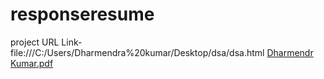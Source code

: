 # responseresume
project URL Link- file:///C:/Users/Dharmendra%20kumar/Desktop/dsa/dsa.html
[Dharmendr Kumar.pdf](https://github.com/dharmendr963/responseresume/files/10432233/Dharmendr.Kumar.pdf)
